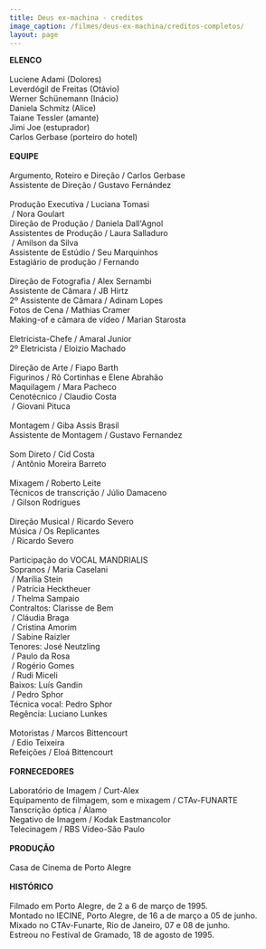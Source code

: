```yaml
---
title: Deus ex-machina - creditos
image_caption: /filmes/deus-ex-machina/creditos-completos/
layout: page
---
```

**ELENCO**\
\
Luciene Adami (Dolores)\
Leverdógil de Freitas (Otávio)\
Werner Schünemann (Inácio)\
Daniela Schmitz (Alice)\
Taiane Tessler (amante)\
Jimi Joe (estuprador)\
Carlos Gerbase (porteiro do hotel)\
\
**EQUIPE**\
\
Argumento, Roteiro e Direção / Carlos Gerbase\
Assistente de Direção / Gustavo Fernández\
\
Produção Executiva / Luciana Tomasi\
 / Nora Goulart\
Direção de Produção / Daniela Dall'Agnol\
Assistentes de Produção / Laura Salladuro\
 / Amilson da Silva\
Assistente de Estúdio / Seu Marquinhos\
Estagiário de produção / Fernando\
\
Direção de Fotografia / Alex Sernambi\
Assistente de Câmara / JB Hirtz\
2º Assistente de Câmara / Adinam Lopes\
Fotos de Cena / Mathias Cramer\
Making-of e câmara de vídeo / Marian Starosta\
\
Eletricista-Chefe / Amaral Junior\
2º Eletricista / Eloizio Machado\
\
Direção de Arte / Fiapo Barth\
Figurinos / Rô Cortinhas e Elene Abrahão\
Maquilagem / Mara Pacheco\
Cenotécnico / Claudio Costa\
 / Giovani Pituca\
\
Montagem / Giba Assis Brasil\
Assistente de Montagem / Gustavo Fernandez\
\
Som Direto / Cid Costa\
 / Antônio Moreira Barreto\
\
Mixagem / Roberto Leite\
Técnicos de transcrição / Júlio Damaceno\
 / Gilson Rodrigues\
\
Direção Musical / Ricardo Severo\
Música / Os Replicantes\
 / Ricardo Severo\
\
Participação do VOCAL MANDRIALIS\
Sopranos / Maria Caselani\
 / Marília Stein\
 / Patrícia Hecktheuer\
 / Thelma Sampaio\
Contraltos: Clarisse de Bem\
 / Cláudia Braga\
 / Cristina Amorim\
 / Sabine Raizler\
Tenores: José Neutzling\
 / Paulo da Rosa\
 / Rogério Gomes\
 / Rudi Miceli\
Baixos: Luís Gandin\
 / Pedro Sphor\
Técnica vocal: Pedro Sphor\
Regência: Luciano Lunkes\
\
Motoristas / Marcos Bittencourt\
 / Edio Teixeira\
Refeições / Eloá Bittencourt\
\
**FORNECEDORES**\
\
Laboratório de Imagem / Curt-Alex\
Equipamento de filmagem, som e mixagem / CTAv-FUNARTE\
Tanscrição óptica / Álamo\
Negativo de Imagem / Kodak Eastmancolor\
Telecinagem / RBS Vídeo-São Paulo\
\
**PRODUÇÃO**\
\
Casa de Cinema de Porto Alegre\
\
**HISTÓRICO**\
\
Filmado em Porto Alegre, de 2 a 6 de março de 1995.\
Montado no IECINE, Porto Alegre, de 16 a de março a 05 de junho.\
Mixado no CTAv-Funarte, Rio de Janeiro, 07 e 08 de junho.\
Estreou no Festival de Gramado, 18 de agosto de 1995.